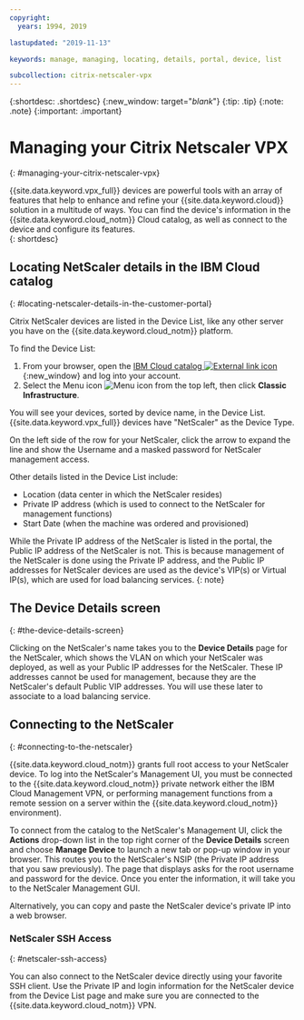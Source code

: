 ```yaml
---
copyright:
  years: 1994, 2019

lastupdated: "2019-11-13"

keywords: manage, managing, locating, details, portal, device, list

subcollection: citrix-netscaler-vpx
---
```


{:shortdesc: .shortdesc}
{:new_window: target="_blank_"}
{:tip: .tip}
{:note: .note}
{:important: .important}

# Managing your Citrix Netscaler VPX
{: #managing-your-citrix-netscaler-vpx}

{{site.data.keyword.vpx_full}} devices are powerful tools with an array of features that help to enhance and refine your {{site.data.keyword.cloud}} solution in a multitude of ways. You can find the device's information in the {{site.data.keyword.cloud_notm}} Cloud catalog, as well as connect to the device and configure its features.  
{: shortdesc}

## Locating NetScaler details in the IBM Cloud catalog
{: #locating-netscaler-details-in-the-customer-portal}

Citrix NetScaler devices are listed in the Device List, like any other server you have on the {{site.data.keyword.cloud_notm}} platform.

To find the Device List:

1. From your browser, open the [IBM Cloud catalog ![External link icon](../../icons/launch-glyph.svg "External link icon")](https://cloud.ibm.com){:new_window} and log into your account.
2. Select the Menu icon ![Menu icon](../../icons/icon_hamburger.svg) from the top left, then click **Classic Infrastructure**.

You will see your devices, sorted by device name, in the Device List. {{site.data.keyword.vpx_full}} devices have "NetScaler" as the Device Type.

On the left side of the row for your NetScaler, click the arrow to expand the line and show the Username and a masked password for NetScaler management access.

Other details listed in the Device List include:

* Location (data center in which the NetScaler resides)
* Private IP address (which is used to connect to the NetScaler for management functions)
* Start Date (when the machine was ordered and provisioned)

While the Private IP address of the NetScaler is listed in the portal, the Public IP address of the NetScaler is not. This is because management of the NetScaler is done using the Private IP address, and the Public IP addresses for NetScaler devices are used as the device's VIP(s) or Virtual IP(s), which are used for load balancing services.
{: note}

## The Device Details screen
{: #the-device-details-screen}

Clicking on the NetScaler's name takes you to the **Device Details** page for the NetScaler, which shows the VLAN on which your NetScaler was deployed, as well as your Public IP addresses for the NetScaler. These IP addresses cannot be used for management, because they are the NetScaler's default Public VIP addresses. You will use these later to associate to a load balancing service.

## Connecting to the NetScaler
{: #connecting-to-the-netscaler}

{{site.data.keyword.cloud_notm}} grants full root access to your NetScaler device. To log into the NetScaler's Management UI, you must be connected to the {{site.data.keyword.cloud_notm}} private network either the IBM Cloud Management VPN, or performing management functions from a remote session on a server within the {{site.data.keyword.cloud_notm}} environment).

To connect from the catalog to the NetScaler's Management UI, click the **Actions** drop-down list in the top right corner of the **Device Details** screen and choose **Manage Device** to launch a new tab or pop-up window in your browser. This routes you to the NetScaler's NSIP (the Private IP address that you saw previously). The page that displays asks for the root username and password for the device. Once you enter the information, it will take you to the NetScaler Management GUI.

Alternatively, you can copy and paste the NetScaler device's private IP into a web browser.

### NetScaler SSH Access
{: #netscaler-ssh-access}

You can also connect to the NetScaler device directly using your favorite SSH client. Use the Private IP and login information for the NetScaler device from the Device List page and make sure you are connected to the {{site.data.keyword.cloud_notm}} VPN.
